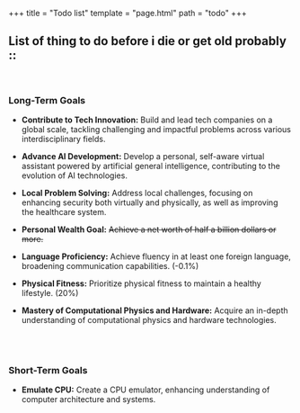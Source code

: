 +++
title = "Todo list"
template = "page.html"
path = "todo"
+++


## List of thing to do before i die or get old probably ::
<br>

### **Long-Term Goals**

- **Contribute to Tech Innovation:** Build and lead tech companies on a global scale, tackling challenging and impactful problems across various interdisciplinary fields.

- **Advance AI Development:** Develop a personal, self-aware virtual assistant powered by artificial general intelligence, contributing to the evolution of AI technologies.

- **Local Problem Solving:** Address local challenges, focusing on enhancing security both virtually and physically, as well as improving the healthcare system.

- **Personal Wealth Goal:** ~~Achieve a net worth of half a billion dollars or more.~~

- **Language Proficiency:** Achieve fluency in at least one foreign language, broadening communication capabilities. (-0.1%)

- **Physical Fitness:** Prioritize physical fitness to maintain a healthy lifestyle. (20%)

- **Mastery of Computational Physics and Hardware:** Acquire an in-depth understanding of computational physics and hardware technologies.

<br><br>

### **Short-Term Goals**

* **Emulate CPU:** Create a CPU emulator, enhancing understanding of computer architecture and systems.